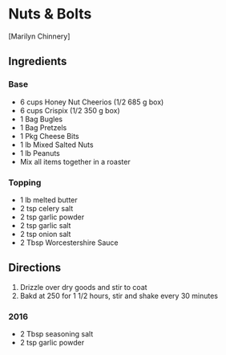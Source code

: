 # Nuts & Bolts
[Marilyn Chinnery]

## Ingredients
### Base
- 6 cups Honey Nut Cheerios (1/2 685 g box)
- 6 cups Crispix (1/2 350 g box)
- 1 Bag Bugles
- 1 Bag Pretzels
- 1 Pkg Cheese Bits
- 1 lb Mixed Salted Nuts
- 1 lb Peanuts
- Mix all items together in a roaster

### Topping
- 1 lb melted butter
- 2 tsp celery salt
- 2 tsp garlic powder
- 2 tsp garlic salt
- 2 tsp onion salt
- 2 Tbsp Worcestershire Sauce

## Directions
1. Drizzle over dry goods and stir to coat
2. Bakd at 250 for 1 1/2 hours, stir and shake every 30 minutes

### 2016
- 2 Tbsp seasoning salt
- 2 tsp garlic powder
